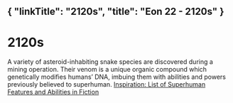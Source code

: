 {
    "linkTitle": "2120s",
    "title": "Eon 22 - 2120s"
}
---

# 2120s

A variety of asteroid-inhabiting snake species are discovered during a mining operation.
Their venom is a unique organic compound which genetically modifies humans’ DNA, imbuing them with abilities and powers previously believed to superhuman.
[Inspiration: List of Superhuman Features and Abilities in Fiction](https://en.wikipedia.org/wiki/List_of_superhuman_features_and_abilities_in_fiction)